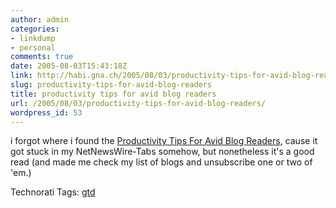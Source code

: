 ```yaml
---
author: admin
categories:
- linkdump
- personal
comments: true
date: 2005-08-03T15:43:18Z
link: http://habi.gna.ch/2005/08/03/productivity-tips-for-avid-blog-readers/
slug: productivity-tips-for-avid-blog-readers
title: productivity tips for avid blog readers
url: /2005/08/03/productivity-tips-for-avid-blog-readers/
wordpress_id: 53
---
```


i forgot where i found the [Productivity Tips For Avid Blog Readers](http://www.to-done.com/2005/07/productivity-tips-for-avid-blog-readers/), cause it got stuck in my NetNewsWire-Tabs somehow, but nonetheless it's a good read (and made me check my list of blogs and unsubscribe one or two of 'em.)





Technorati Tags: [gtd](http://technorati.com/tag/gtd)
